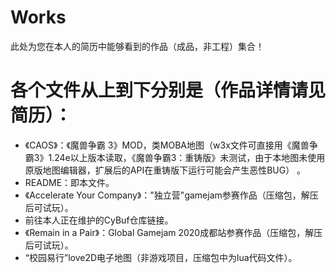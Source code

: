 # Works
此处为您在本人的简历中能够看到的作品（成品，非工程）集合！
# 各个文件从上到下分别是（作品详情请见简历）：
* 《CAOS》：《魔兽争霸 3》MOD，类MOBA地图（w3x文件可直接用《魔兽争霸3》1.24e以上版本读取，《魔兽争霸3：重铸版》未测试，由于本地图未使用原版地图编辑器，扩展后的API在重铸版下运行可能会产生恶性BUG） 。
* README：即本文件。
* 《Accelerate Your Company》："独立营"gamejam参赛作品（压缩包，解压后可试玩）。
* 前往本人正在维护的CyBuf仓库链接。
* 《Remain in a Pair》：Global Gamejam 2020成都站参赛作品（压缩包，解压后可试玩）。
* “校园易行”love2D电子地图（非游戏项目，压缩包中为lua代码文件）。
